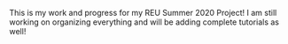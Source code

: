 This is my work and progress for my REU Summer 2020 Project!
I am still working on organizing everything and will be adding complete tutorials as well!
